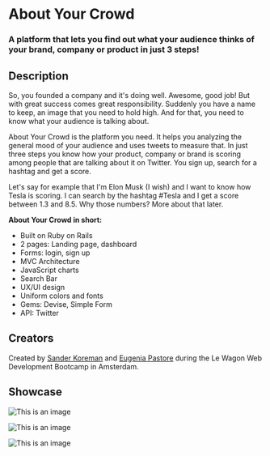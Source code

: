 <h1>About Your Crowd</h1>
<h3>A platform that lets you find out what your audience thinks of your brand, company or product in just 3 steps!</h3>

<h2>Description</h2>

<p> So, you founded a company and it's doing well. Awesome, good job! But with great success comes great responsibility. Suddenly you have a name to keep, an image that you need to hold high. And for that, you need to know what your audience is talking about. </p>
<p> About Your Crowd is the platform you need. It helps you analyzing the general mood of your audience and uses tweets to measure that. In just three steps you know how your product, company or brand is scoring among people that are talking about it on Twitter. You sign up, search for a hashtag and get a score. <p>
  
<p> Let's say for example that I'm Elon Musk (I wish) and I want to know how Tesla is scoring. I can search by the hashtag #Tesla and I get a score between 1.3 and 8.5. Why those numbers? More about that later. <p>
  
<p> 
  
<p> <b>About Your Crowd in short:</b> </p>
<ul>
  <li>Built on Ruby on Rails</li>
  <li>2 pages: Landing page, dashboard</li>
  <li>Forms: login, sign up</li>
  <li>MVC Architecture</li>
  <li>JavaScript charts</li>
  <li>Search Bar</li>
  <li>UX/UI design</li>
  <li>Uniform colors and fonts</li>
  <li>Gems: Devise, Simple Form</li>
  <li>API: Twitter</li>
</ul>
  
<h2>Creators</h2>
<p>Created by <a href="https://github.com/SanderKoreman">Sander Koreman</a> and <a href="https://github.com/EugyPastore">Eugenia Pastore</a> during the Le Wagon Web Development Bootcamp in Amsterdam.</p>

<h2>Showcase</h2>
 
![This is an image](https://i.ibb.co/wN0rX8V/Schermafbeelding-2022-03-18-om-15-26-20.png)

![This is an image](https://i.ibb.co/DLxdLBm/Schermafbeelding-2022-03-18-om-15-26-24.png)

![This is an image](https://i.ibb.co/2v7v1J8/Schermafbeelding-2022-03-18-om-15-26-26.png)
